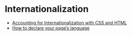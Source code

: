# Internationalization

- [Accounting for Internationalization with CSS and HTML](https://sparkbox.com/foundry/internationalization_css_html)
- [How to declare your page’s language](https://blog.pope.tech/2025/02/05/how-to-declare-your-pages-language/)
